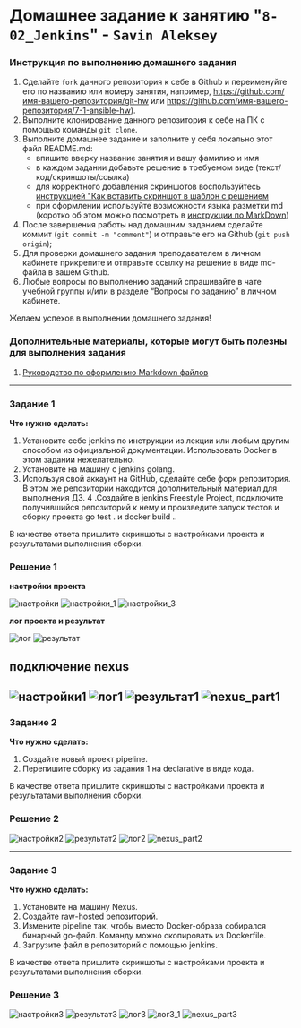 # Домашнее задание к занятию "`8-02_Jenkins`" - `Savin Aleksey`


### Инструкция по выполнению домашнего задания

   1. Сделайте `fork` данного репозитория к себе в Github и переименуйте его по названию или номеру занятия, например, https://github.com/имя-вашего-репозитория/git-hw или  https://github.com/имя-вашего-репозитория/7-1-ansible-hw).
   2. Выполните клонирование данного репозитория к себе на ПК с помощью команды `git clone`.
   3. Выполните домашнее задание и заполните у себя локально этот файл README.md:
      - впишите вверху название занятия и вашу фамилию и имя
      - в каждом задании добавьте решение в требуемом виде (текст/код/скриншоты/ссылка)
      - для корректного добавления скриншотов воспользуйтесь [инструкцией "Как вставить скриншот в шаблон с решением](https://github.com/netology-code/sys-pattern-homework/blob/main/screen-instruction.md)
      - при оформлении используйте возможности языка разметки md (коротко об этом можно посмотреть в [инструкции  по MarkDown](https://github.com/netology-code/sys-pattern-homework/blob/main/md-instruction.md))
   4. После завершения работы над домашним заданием сделайте коммит (`git commit -m "comment"`) и отправьте его на Github (`git push origin`);
   5. Для проверки домашнего задания преподавателем в личном кабинете прикрепите и отправьте ссылку на решение в виде md-файла в вашем Github.
   6. Любые вопросы по выполнению заданий спрашивайте в чате учебной группы и/или в разделе “Вопросы по заданию” в личном кабинете.
   
Желаем успехов в выполнении домашнего задания!
   
### Дополнительные материалы, которые могут быть полезны для выполнения задания

1. [Руководство по оформлению Markdown файлов](https://gist.github.com/Jekins/2bf2d0638163f1294637#Code)

---

### Задание 1
**Что нужно сделать:**  

1. Установите себе jenkins по инструкции из лекции или любым другим способом из официальной документации. Использовать Docker в этом задании нежелательно.
2. Установите на машину с jenkins golang.
3. Используя свой аккаунт на GitHub, сделайте себе форк репозитория. В этом же репозитории находится дополнительный материал для выполнения ДЗ.
4 .Создайте в jenkins Freestyle Project, подключите получившийся репозиторий к нему и произведите запуск тестов и сборку проекта go test . и docker build ..

В качестве ответа пришлите скриншоты с настройками проекта и результатами выполнения сборки.  

### Решение 1
**настройки проекта**  

![настройки](https://github.com/AI-Savin/Netology_HW_Jenkins/blob/main/img/part1_1.png)
![настройки_1](https://github.com/AI-Savin/Netology_HW_Jenkins/blob/main/img/part1_2.png)
![настройки_3](https://github.com/AI-Savin/Netology_HW_Jenkins/blob/main/img/part1_3.png)

**лог проекта и результат**  

![лог](https://github.com/AI-Savin/Netology_HW_Jenkins/blob/main/img/part1_results_log.png)
![результат](https://github.com/AI-Savin/Netology_HW_Jenkins/blob/main/img/part1_results.png)

## подключение nexus

![настройки1](https://github.com/AI-Savin/Netology_HW_Jenkins/blob/main/img/part1_nexus.png)
![лог1](https://github.com/AI-Savin/Netology_HW_Jenkins/blob/main/img/part1_results_log_nexus.png)
![результат1](https://github.com/AI-Savin/Netology_HW_Jenkins/blob/main/img/part1_results_nexus.png)
![nexus_part1](https://github.com/AI-Savin/Netology_HW_Jenkins/blob/main/img/nexus_part1.png)
---

### Задание 2
**Что нужно сделать:**  

1. Создайте новый проект pipeline.
2. Перепишите сборку из задания 1 на declarative в виде кода.

В качестве ответа пришлите скриншоты с настройками проекта и результатами выполнения сборки.


### Решение 2  

![настройки2](https://github.com/AI-Savin/Netology_HW_Jenkins/blob/main/img/part2_script1.png)
![результат2](https://github.com/AI-Savin/Netology_HW_Jenkins/blob/main/img/part2_results.png)
![лог2](https://github.com/AI-Savin/Netology_HW_Jenkins/blob/main/img/part2_log.png)
![nexus_part2](https://github.com/AI-Savin/Netology_HW_Jenkins/blob/main/img/part2_nexus.png)

---

### Задание 3

**Что нужно сделать:**  

1. Установите на машину Nexus.
2. Создайте raw-hosted репозиторий.
3. Измените pipeline так, чтобы вместо Docker-образа собирался бинарный go-файл. Команду можно скопировать из Dockerfile.
4. Загрузите файл в репозиторий с помощью jenkins.  

В качестве ответа пришлите скриншоты с настройками проекта и результатами выполнения сборки.

### Решение 3

![настройки3](https://github.com/AI-Savin/Netology_HW_Jenkins/blob/main/img/part3_script.png)
![результат3](https://github.com/AI-Savin/Netology_HW_Jenkins/blob/main/img/part3_results.png)
![лог3](https://github.com/AI-Savin/Netology_HW_Jenkins/blob/main/img/part3_log.png)
![лог3_1](https://github.com/AI-Savin/Netology_HW_Jenkins/blob/main/img/part3_log_1.png)
![nexus_part3](https://github.com/AI-Savin/Netology_HW_Jenkins/blob/main/img/part3_nexus.png)
